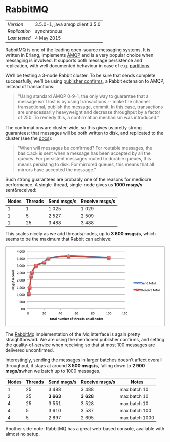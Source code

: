 
# RabbitMQ

<table>
  <tbody>
    <tr>
      <td><em>Version</em></td>
      <td>3.5.0-1, java amqp client 3.5.0</td>
    </tr>
    <tr>
      <td><em>Replication</em></td>
      <td>synchronous</td>
    </tr>
    <tr>
      <td><em>Last tested</em></td>
      <td>4 May 2015</td>
    </tr>
  </tbody>
</table>

RabbitMQ is one of the leading open-source messaging systems. It is written in Erlang, implements [AMQP](http://www.amqp.org/) and is a very popular choice when messaging is involved. It supports both message persistence and replication, with well documented behaviour in case of e.g. [partitions](http://www.rabbitmq.com/clustering.html).

We’ll be testing a 3-node Rabbit cluster. To be sure that sends complete successfully, we’ll be using [publisher confirms](http://www.rabbitmq.com/confirms.html), a Rabbit extension to AMQP, instead of transactions:

> "Using standard AMQP 0-9-1, the only way to guarantee that a message isn't lost is by using transactions -- make the channel transactional, publish the message, commit. In this case, transactions are unnecessarily heavyweight and decrease throughput by a factor of 250. To remedy this, a confirmation mechanism was introduced."

The confirmations are cluster-wide, so this gives us pretty strong guarantees: that messages will be both written to disk, and replicated to the cluster (see the [docs](http://www.rabbitmq.com/ha.html)):

> "When will messages be confirmed?
For routable messages, the basic.ack is sent when a message has been accepted by all the queues. For persistent messages routed to durable queues, this means persisting to disk. For mirrored queues, this means that all mirrors have accepted the message."

Such strong guarantees are probably one of the reasons for mediocre performance. A single-thread, single-node gives us **1000 msgs/s** sent&received: 

<table>
  <thead>
    <tr>
      <th>Nodes</th>
      <th>Threads</th>
      <th>Send msgs/s</th>
      <th>Receive msgs/s</th>
    </tr>
  </thead>
  <tbody>
    <tr>
      <td>1</td>
      <td>1</td>
      <td>1 025</td>
      <td>1 029</td>
    </tr>
    <tr>
      <td>1</td>
      <td>5</td>
      <td>2 527</td>
      <td>2 509</td>
    </tr>
    <tr>
      <td>1</td>
      <td>25</td>
      <td>3 488</td>
      <td>3 488</td>
    </tr>
  </tbody>
</table>

This scales nicely as we add threads/nodes, up to **3 600 msgs/s**, which seems to be the maximum that Rabbit can achieve:

![RabbitMQ](/img/mqperf/rabbit1.png)

The [RabbitMq](https://github.com/adamw/mqperf/blob/master/src/main/scala/com/softwaremill/mqperf/mq/RabbitMq.scala) implementation of the Mq interface is again pretty straightforward. We are using the mentioned publisher confirms, and setting the quality-of-service when receiving so that at most 100 messages are delivered unconfirmed.

Interestingly, sending the messages in larger batches doesn’t affect overall throughput, it stays at around **3 500 msgs/s**, falling down to **2 900 msgs/s**when we batch up to 1000 messages.

<table>
  <thead>
    <tr>
      <th>Nodes</th>
      <th>Threads</th>
      <th>Send msgs/s</th>
      <th>Receive msgs/s</th>
      <th>Notes</th>
    </tr>
  </thead>
  <tbody>
    <tr>
      <td>1</td>
      <td>25</td>
      <td>3 488</td>
      <td>3 488</td>
      <td>max batch 10</td>
    </tr>
    <tr>
      <td>2</td>
      <td>25</td>
      <td><strong>3 663</strong></td>
      <td><strong>3 628</strong></td>
      <td>max batch 10</td>
    </tr>
    <tr>
      <td>4</td>
      <td>25</td>
      <td>3 551</td>
      <td>3 528</td>
      <td>max batch 10</td>
    </tr>
    <tr>
      <td>4</td>
      <td>5</td>
      <td>3 610</td>
      <td>3 587</td>
      <td>max batch 100</td>
    </tr>
    <tr>
      <td>4</td>
      <td>5</td>
      <td>2 897</td>
      <td>2 695</td>
      <td>max batch 1000</td>
    </tr>
  </tbody>
</table>

Another side-note: RabbitMQ has a great web-based console, available with almost no setup.